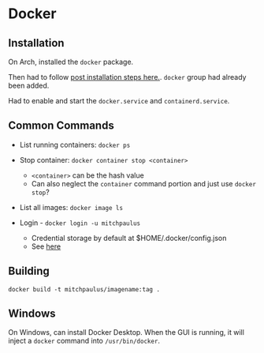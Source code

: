 # Docker

## Installation

On Arch, installed the `docker` package.

Then had to follow [post installation steps here.](https://docs.docker.com/engine/install/linux-postinstall/).
`docker` group had already been added.

Had to enable and start the `docker.service` and `containerd.service`.


## Common Commands

- List running containers: `docker ps`
- Stop container: `docker container stop <container>`
    - `<container>` can be the hash value
    - Can also neglect the `container` command portion and just use
      `docker stop`?

- List all images: `docker image ls`
- Login - `docker login -u mitchpaulus`
    - Credential storage by default at $HOME/.docker/config.json
    - See [here](https://docs.docker.com/engine/reference/commandline/login/#credentials-store)


## Building

```
docker build -t mitchpaulus/imagename:tag .
```

## Windows

On Windows, can install Docker Desktop.
When the GUI is running, it will inject a `docker` command into `/usr/bin/docker`.
